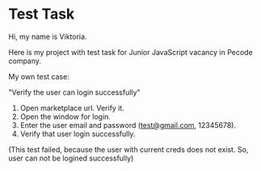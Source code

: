
# Test Task

Hi, my name is Viktoria. 

Here is my project with test task for Junior JavaScript vacancy in Pecode company.

My own test case:

"Verify the user can login successfully"
1. Open marketplace url. Verify it.
2. Open the window for login.
3. Enter the user email and password (test@gmail.com, 12345678).
4. Verify that user login successfully.

(This test failed, because the user with current creds does not exist. So, user can not be logined successfully)